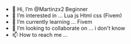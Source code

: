 - 👋 Hi, I’m @Martinzx2 Beginner
- 👀 I’m interested in ... Lua js Html css (Fivem) 
- 🌱 I’m currently learning ... Fivem
- 💞️ I’m looking to collaborate on ... i don't know 
- 📫 How to reach me ...  

<!---
Martinzx2/Martinzx2 is a ✨ special ✨ repository because its `README.md` (this file) appears on your GitHub profile.
You can click the Preview link to take a look at your changes.
--->
